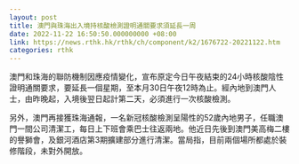 ```yaml
---
layout: post
title: 澳門與珠海出入境持核酸檢測證明通關要求須延長一周
date: 2022-11-22 16:50:50.000000000 +08:00
link: https://news.rthk.hk/rthk/ch/component/k2/1676722-20221122.htm
categories: rthk
---
```


澳門和珠海的聯防機制因應疫情變化，宣布原定今日午夜結束的24小時核酸陰性證明通關要求，要延長一個星期，至本月30日午夜12時為止。經內地到澳門人士，由昨晚起，入境後翌日起計第二天，必須進行一次核酸檢測。

另外，澳門再接獲珠海通報，一名新冠核酸檢測呈陽性的52歲內地男子，任職澳門一間公司清潔工，每日上下班會乘巴士往返兩地。他近日先後到澳門美高梅二樓的譽獅會，及銀河酒店第3期擴建部分進行清潔。當局指，目前兩個場所都處於裝修階段，未對外開放。
